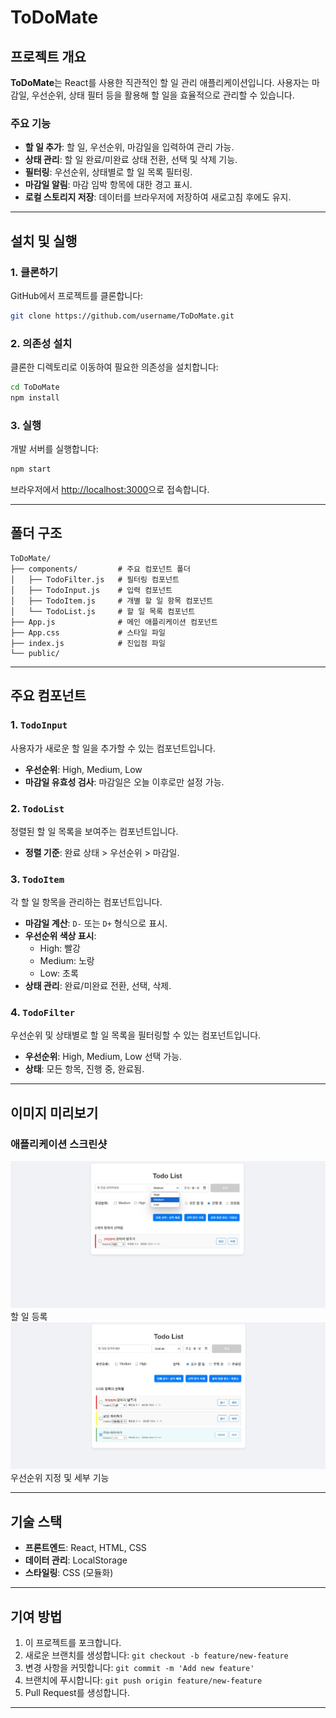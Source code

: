 # ToDoMate

## 프로젝트 개요
**ToDoMate**는 React를 사용한 직관적인 할 일 관리 애플리케이션입니다. 사용자는 마감일, 우선순위, 상태 필터 등을 활용해 할 일을 효율적으로 관리할 수 있습니다.

### 주요 기능
- **할 일 추가**: 할 일, 우선순위, 마감일을 입력하여 관리 가능.
- **상태 관리**: 할 일 완료/미완료 상태 전환, 선택 및 삭제 기능.
- **필터링**: 우선순위, 상태별로 할 일 목록 필터링.
- **마감일 알림**: 마감 임박 항목에 대한 경고 표시.
- **로컬 스토리지 저장**: 데이터를 브라우저에 저장하여 새로고침 후에도 유지.

---

## 설치 및 실행

### 1. 클론하기
GitHub에서 프로젝트를 클론합니다:
```bash
git clone https://github.com/username/ToDoMate.git
```

### 2. 의존성 설치
클론한 디렉토리로 이동하여 필요한 의존성을 설치합니다:
```bash
cd ToDoMate
npm install
```

### 3. 실행
개발 서버를 실행합니다:
```bash
npm start
```
브라우저에서 [http://localhost:3000](http://localhost:3000)으로 접속합니다.

---

## 폴더 구조

```
ToDoMate/
├── components/         # 주요 컴포넌트 폴더
│   ├── TodoFilter.js   # 필터링 컴포넌트
│   ├── TodoInput.js    # 입력 컴포넌트
│   ├── TodoItem.js     # 개별 할 일 항목 컴포넌트
│   └── TodoList.js     # 할 일 목록 컴포넌트
├── App.js              # 메인 애플리케이션 컴포넌트
├── App.css             # 스타일 파일
├── index.js            # 진입점 파일
└── public/
```

---

## 주요 컴포넌트

### 1. `TodoInput`
사용자가 새로운 할 일을 추가할 수 있는 컴포넌트입니다.
- **우선순위**: High, Medium, Low
- **마감일 유효성 검사**: 마감일은 오늘 이후로만 설정 가능.

### 2. `TodoList`
정렬된 할 일 목록을 보여주는 컴포넌트입니다.
- **정렬 기준**: 완료 상태 > 우선순위 > 마감일.

### 3. `TodoItem`
각 할 일 항목을 관리하는 컴포넌트입니다.
- **마감일 계산**: `D-` 또는 `D+` 형식으로 표시.
- **우선순위 색상 표시**:
  - High: 빨강
  - Medium: 노랑
  - Low: 초록
- **상태 관리**: 완료/미완료 전환, 선택, 삭제.

### 4. `TodoFilter`
우선순위 및 상태별로 할 일 목록을 필터링할 수 있는 컴포넌트입니다.
- **우선순위**: High, Medium, Low 선택 가능.
- **상태**: 모든 항목, 진행 중, 완료됨.

---

## 이미지 미리보기

### 애플리케이션 스크린샷
<img src="./public/imgex1.jpg" alt="ToDoMate Preview" width="600"><br>
할 일 등록     
<img src="./public/imgex2.jpg" alt="ToDoMate Preview" width="600"><br>
우선순위 지정 및 세부 기능      

---

## 기술 스택
- **프론트엔드**: React, HTML, CSS
- **데이터 관리**: LocalStorage
- **스타일링**: CSS (모듈화)

---

## 기여 방법
1. 이 프로젝트를 포크합니다.
2. 새로운 브랜치를 생성합니다: `git checkout -b feature/new-feature`
3. 변경 사항을 커밋합니다: `git commit -m 'Add new feature'`
4. 브랜치에 푸시합니다: `git push origin feature/new-feature`
5. Pull Request를 생성합니다.

---
